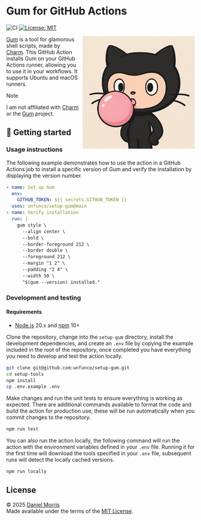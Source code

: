 # Gum for GitHub Actions

![CI](https://github.com/unfunco/setup-gum/actions/workflows/ci.yaml/badge.svg)
[![License: MIT](https://img.shields.io/badge/License-MIT-purple.svg)](https://opensource.org/licenses/MIT)

<img src="assets/images/octocat.jpg" alt="Octocat blowing a bubblegum bubble" width="300" align="right" style="padding: 0 0 0 10px">

[Gum] is a tool for glamorous shell scripts, made by [Charm]. This GitHub Action
installs Gum on your GitHub Actions runner, allowing you to use it in your
workflows. It supports Ubuntu and macOS runners.

> [!NOTE]
> I am not affiliated with [Charm] or the [Gum] project.

## 🔧 Getting started

### Usage instructions

The following example demonstrates how to use the action in a GitHub Actions job
to install a specific version of Gum and verify the installation by displaying
the version number.

```yaml
- name: Set up Gum
  env:
    GITHUB_TOKEN: ${{ secrets.GITHUB_TOKEN }}
  uses: unfunco/setup-gum@main
- name: Verify installation
  run: |
    gum style \
      --align center \
      --bold \
      --border-foreground 212 \
      --border double \
      --foreground 212 \
      --margin "1 2" \
      --padding "2 4" \
      --width 50 \
      "$(gum --version) installed."
```

### Development and testing

#### Requirements

- [Node.js] 20.x and [npm] 10+

Clone the repository, change into the `setup-gum` directory, install the
development dependencies, and create an `.env` file by copying the example
included in the root of the repository, once completed you have everything you
need to develop and test the action locally.

```bash
git clone git@github.com:unfunco/setup-gum.git
cd setup-tools
npm install
cp .env.example .env
```

Make changes and run the unit tests to ensure everything is working as expected.
There are additional commands available to format the code and build the action
for production use, these will be run automatically when you commit changes to
the repository.

```bash
npm run test
```

You can also run the action locally, the following command will run the action
with the environment variables defined in your `.env` file. Running it for the
first time will download the tools specified in your `.env` file, subsequent
runs will detect the locally cached versions.

```bash
npm run locally
```

## License

© 2025 [Daniel Morris]\
Made available under the terms of the [MIT License].

[charm]: https://charm.land
[daniel morris]: https://unfun.co
[gum]: https://github.com/charmbracelet/gum
[node.js]: https://nodejs.org
[npm]: https://www.npmjs.com
[mit license]: LICENSE.md
